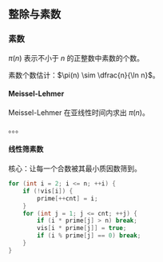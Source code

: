 ## 整除与素数

### 素数

$\pi(n)$ 表示不小于 $n$ 的正整数中素数的个数。

素数个数估计：$\pi(n) \sim \dfrac{n}{\ln n}$。

#### Meissel-Lehmer

Meissel-Lehmer 在亚线性时间内求出 $\pi(n)$。

。。。

#### 线性筛素数

核心：让每一个合数被其最小质因数筛到。

```cpp
for (int i = 2; i <= n; ++i) {
    if (!vis[i]) {
        prime[++cnt] = i;
    }
    for (int j = 1; j <= cnt; ++j) {
        if (i * prime[j] > n) break;
        vis[i * prime[j]] = true;
        if (i % prime[j] == 0) break;
    }
}
```
